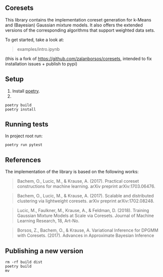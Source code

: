 Coresets
--------
This library contains the implementation coreset generation for k-Means and (Bayesian) Gaussian mixture models.
It also offers the extended versions of the corresponding algorithms that support weighted data sets.

To get started, take a look at:
>examples/intro.ipynb

(this is a fork of https://github.com/zalanborsos/coresets, intended to fix installation issues + publish to pypi)

Setup
-------
1. Install [poetry](https://python-poetry.org/docs/).
2.
```shell
poetry build
poetry install
```

Running tests
-------------
In project root run:
```shell
poetry run pytest
```


References
---------
The implementation of the library is based on the following works:
>Bachem, O., Lucic, M., & Krause, A. (2017). Practical coreset constructions for machine learning. arXiv preprint arXiv:1703.06476.

> Bachem, O., Lucic, M., & Krause, A. (2017). Scalable and distributed clustering via lightweight coresets. arXiv preprint arXiv:1702.08248.

>Lucic, M., Faulkner, M., Krause, A., & Feldman, D. (2018). Training Gaussian Mixture Models at Scale via Coresets. Journal of Machine Learning Research, 18, Art-No.

> Borsos, Z., Bachem, O., & Krause, A. Variational Inference for DPGMM with Coresets. (2017). Advances in Approximate Bayesian Inference


Publishing a new version
------------------------
```shell
rm -rf build dist
poetry build
mv 
